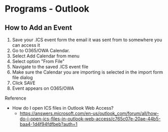 # Programs - Outlook

## How to Add an Event

1. Save your .ICS event form the email it was sent from to somewhere you can access it
1. Go to O365/OWA Calendar.  
1. Select Add Calendar from menu
1. Select option "From File"
1. Navigate to the saved .ICS event file
1. Make sure the Calendar you are importing is selected in the import form file dialog
1. Click SAVE
1. Event appears on O365/OWA

Reference

- How do I open ICS files in Outlook Web Access?
  - https://answers.microsoft.com/en-us/outlook_com/forum/all/how-do-i-open-ics-files-in-outlook-web-access/c765c07e-20ae-44b5-baa4-1d4f94fdfbeb?auth=1
